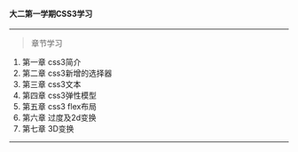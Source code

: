#### 大二第一学期CSS3学习


----------


>章节学习

1. 第一章 css3简介
2. 第二章 css3新增的选择器
3. 第三章 css3文本
4. 第四章 css3弹性模型
5. 第五章 css3 flex布局
6. 第六章 过度及2d变换
7. 第七章 3D变换

----------
